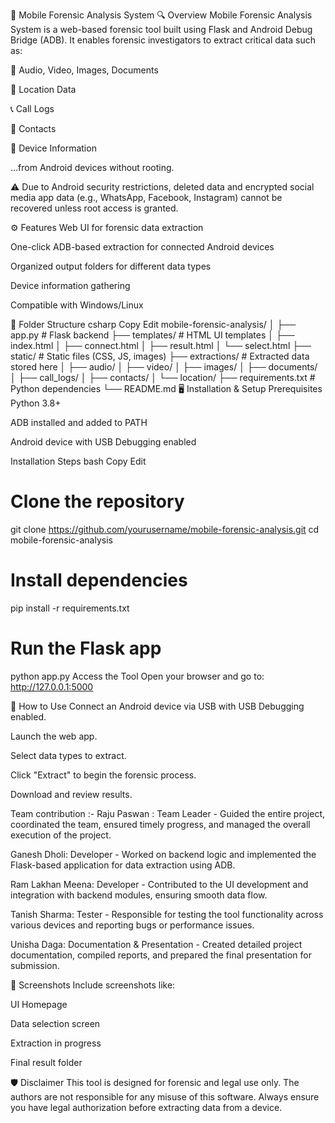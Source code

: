 📱 Mobile Forensic Analysis System
🔍 Overview
Mobile Forensic Analysis System is a web-based forensic tool built using Flask and Android Debug Bridge (ADB). It enables forensic investigators to extract critical data such as:

📁 Audio, Video, Images, Documents

📍 Location Data

📞 Call Logs

👤 Contacts

📱 Device Information

...from Android devices without rooting.

⚠️ Due to Android security restrictions, deleted data and encrypted social media app data (e.g., WhatsApp, Facebook, Instagram) cannot be recovered unless root access is granted.

⚙️ Features
Web UI for forensic data extraction

One-click ADB-based extraction for connected Android devices

Organized output folders for different data types

Device information gathering

Compatible with Windows/Linux

📁 Folder Structure
csharp
Copy
Edit
mobile-forensic-analysis/
│
├── app.py                  # Flask backend
├── templates/              # HTML UI templates
│   ├── index.html
│   ├── connect.html
│   ├── result.html
│   └── select.html
├── static/                 # Static files (CSS, JS, images)
├── extractions/           # Extracted data stored here
│   ├── audio/
│   ├── video/
│   ├── images/
│   ├── documents/
│   ├── call_logs/
│   ├── contacts/
│   └── location/
├── requirements.txt        # Python dependencies
└── README.md
🖥️ Installation & Setup
Prerequisites
Python 3.8+

ADB installed and added to PATH

Android device with USB Debugging enabled

Installation Steps
bash
Copy
Edit
# Clone the repository
git clone https://github.com/yourusername/mobile-forensic-analysis.git
cd mobile-forensic-analysis

# Install dependencies
pip install -r requirements.txt

# Run the Flask app
python app.py
Access the Tool
Open your browser and go to:
http://127.0.0.1:5000

🔌 How to Use
Connect an Android device via USB with USB Debugging enabled.

Launch the web app.

Select data types to extract.

Click "Extract" to begin the forensic process.

Download and review results.

Team contribution :-
Raju Paswan : Team Leader - Guided the entire project, coordinated the team, ensured timely progress, and managed the overall execution of the project.

Ganesh Dholi: Developer - Worked on backend logic and implemented the Flask-based application for data extraction using ADB.

Ram Lakhan Meena: Developer - Contributed to the UI development and integration with backend modules, ensuring smooth data flow.

Tanish Sharma: Tester - Responsible for testing the tool functionality across various devices and reporting bugs or performance issues.

Unisha Daga: Documentation & Presentation - Created detailed project documentation, compiled reports, and prepared the final presentation for submission.

📸 Screenshots
Include screenshots like:

UI Homepage

Data selection screen

Extraction in progress

Final result folder

🛡️ Disclaimer
This tool is designed for forensic and legal use only. The authors are not responsible for any misuse of this software. Always ensure you have legal authorization before extracting data from a device.

